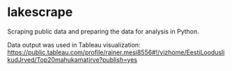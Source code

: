 # lakescrape
Scraping public data and preparing the data for analysis in Python.

Data output was used in Tableau visualization: https://public.tableau.com/profile/rainer.mesi8556#!/vizhome/EestiLooduslikudJrved/Top20mahukamatjrve?publish=yes
